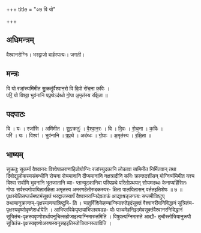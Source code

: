 +++
title = "०७ वि यो"

+++
## अधिमन्त्रम्
वैश्वानरोग्निः। भरद्वाजो बार्हस्पत्यः। जगती।

## मन्त्रः
वि यो रजां॒स्यमि॑मीत सु॒क्रतु॑र्वैश्वान॒रो वि दि॒वो रो॑च॒ना क॒विः ।  
परि॒ यो विश्वा॒ भुव॑नानि पप्र॒थेऽद॑ब्धो गो॒पा अ॒मृत॑स्य रक्षि॒ता ॥

## पदपाठः
वि । यः । रजां॑सि । अमि॑मीत । सु॒ऽक्रतुः॑ । वै॒श्वा॒न॒रः । वि । दि॒वः । रो॒च॒ना । क॒विः ।  
परि॑ । यः । विश्वा॑ । भुव॑नानि । प॒प्र॒थे । अद॑ब्धः । गो॒पाः । अ॒मृत॑स्य । र॒क्षि॒ता ॥

## भाष्यम्
सुक्रतुः सुकर्मा वैश्वानरः विश्वेषान्नराणांहितोयोग्निः रजांस्युदकानि लोकावा व्यमिमीत निर्मितवान् तथा दिवोद्युलोकस्यसंबन्धीनि रोचना रोचमानानि दीप्यमानानि नक्षत्रादीनि कविः क्रान्तदर्शीसन् योग्निर्व्यमिमीत यश्च विश्वा सर्वाणि भुवनानि भूतजातानि व्या- प्तान्युदकानिवा परिपप्रथे परितोप्रथयत् सोयमदब्धः केनाप्यहिंसितः गोपाः सर्वस्यगोपायितारक्षिता अमृतस्य अमरणहेतोरुदकस्यर- क्षिता पालयितासन् वर्ततइतिशेषः ॥ ७ ॥पृक्षस्येतिसप्तर्चमष्टमंसूक्तं भरद्वाजस्यार्षं वैश्वानराग्निदेवताकं आद्याःषड्जगत्यः सप्तमीत्रिष्टुप् तथाचानुक्रान्तम्-पृक्षस्यान्त्यात्रिष्टुबि- ति । चातुर्विंशिकेहन्याग्निमारुतेइदंसूक्तं वैश्वानरीयनिविद्धानं सूत्रितंच-पृक्षस्यवृष्णोवृष्णेशर्धायेति । आभिप्लविकेपृष्ठ्याभिप्लवषडह- योः पञ्चमेहनिइदमेवसूक्तंवैश्वानरनिविद्धानं सूत्रितंच-पृक्षस्यवृष्णोशर्धायनूचित्सहोजाइत्याग्निमारुतमिति । विषुवत्यग्निमारुते आद्यौ- तृचौस्तोत्रियानुरूपौ सूत्रितंच-पृक्षस्यवृष्णोअरुषस्यनूसहइतिस्तोत्रियानरूपाविति ।